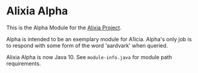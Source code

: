 
# Alixia Alpha

This is the Alpha Module for the [Alixia Project](https://github.com/markhull/Alixia).

Alpha is intended to be an exemplary module for A1icia. Alpha's only job is to respond with some form of the word 'aardvark' when queried.

Alixia Alpha is now Java 10. See `module-info.java` for module path requirements.

